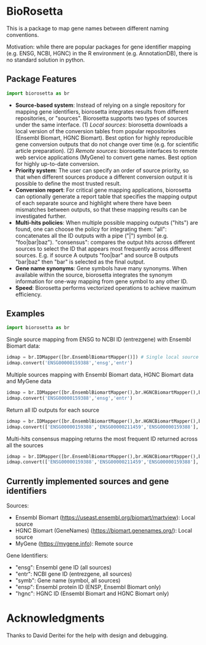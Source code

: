 # BioRosetta

This is a package to map gene names between different naming conventions.

Motivation: while there are popular packages for gene identifier mapping (e.g. ENSG, NCBI, HGNC) in the R environment (e.g. AnnotationDB), there is no standard solution in python.

## Package Features

```python
import biorosetta as br
```

- **Source-based system**: Instead of relying on a single repository for mapping gene identifiers, biorosetta integrates results from different repositories, or "sources". Biorosetta supports two types of sources under the same interface. (1) *Local sources*: biorosetta downloads a local version of the conversion tables from popular repositories (Ensembl Biomart, HGNC Biomart). Best option for highly reproducible gene conversion outputs that do not change over time (e.g. for scientific article preparation). (2) *Remote sources*: biorosetta interfaces to remote web service applications (MyGene) to convert gene names. Best option for highly up-to-date conversion.
- **Priority system**: The user can specify an order of source priority, so that when different sources produce a different conversion output it is possible to define the most trusted result. 
- **Conversion report**: For critical gene mapping applications, biorosetta can optionally generate a report table that specifies the mapping output of each separate source and highlight where there have been mismatches between outputs, so that these mapping results can be investigated further.
- **Multi-hits policies**: When multiple possible mapping outputs ("hits") are found, one can choose the policy for integrating them: "all": concatenates all the ID outputs with a pipe ("|") symbol (e.g. "foo|bar|baz"). "consensus": compares the output hits across different sources to select the ID that appears most frequently across different sources. E.g. if source A outputs "foo|bar" and source B outputs "bar|baz" then "bar" is selected as the final output.
- **Gene name synonyms**: Gene symbols have many synonyms. When available within the source, biorosetta integrates the synonym information for one-way mapping from gene symbol to any other ID.
- **Speed**: Biorosetta performs vectorized operations to achieve maximum efficiency. 

## Examples

```python
import biorosetta as br
```

Single source mapping from ENSG to NCBI ID (entrezgene) with Ensembl Biomart data:
```python
idmap = br.IDMapper([br.EnsemblBiomartMapper()]) # Single local source
idmap.convert('ENSG00000159388','ensg','entr')
```
Multiple sources mapping with Ensembl Biomart data, HGNC Biomart data and MyGene data
```python
idmap = br.IDMapper([br.EnsemblBiomartMapper(),br.HGNCBiomartMapper(),br.MyGeneMapper()]) # Multiple sources
idmap.convert('ENSG00000159388','ensg','entr')
```

Return all ID outputs for each source
```python
idmap = br.IDMapper([br.EnsemblBiomartMapper(),br.HGNCBiomartMapper(),br.MyGeneMapper()]) # Multiple sources
idmap.convert(['ENSG00000159388','ENSG00000211459','ENSG00000159388'],'ensg','ensp', multi_hits='all')
```

Multi-hits consensus mapping returns the most frequent ID returned across all the sources
```python
idmap = br.IDMapper([br.EnsemblBiomartMapper(),br.HGNCBiomartMapper(),br.MyGeneMapper()]) # Multiple sources
idmap.convert(['ENSG00000159388','ENSG00000211459','ENSG00000159388'],'ensg','ensp', multi_hits='consensus')
```


## Currently implemented sources and gene identifiers

Sources:
- Ensembl Biomart (https://useast.ensembl.org/biomart/martview): Local source
- HGNC Biomart (GeneNames) (https://biomart.genenames.org/): Local source
- MyGene (https://mygene.info): Remote source

Gene Identifiers:

- "ensg": Ensembl gene ID (all sources)
- "entr": NCBI gene ID (entrezgene, all sources)
- "symb": Gene name (symbol, all sources)
- "ensp": Ensembl protein ID (ENSP, Ensembl Biomart only)
- "hgnc": HGNC ID (Ensembl Biomart and HGNC Biomart only)

# Acknowledgments

Thanks to David Deritei for the help with design and debugging.
